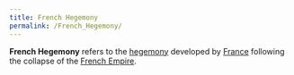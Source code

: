 ```yaml
---
title: French Hegemony
permalink: /French_Hegemony/
---
```


**French Hegemony** refers to the
[hegemony](Hegemony_(International_Relations).md "wikilink") developed by
[France](France.md "wikilink") following the collapse of the [French
Empire](French_Empire.md "wikilink").
